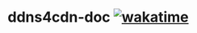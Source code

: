 # ddns4cdn-doc [![wakatime](https://wakatime.com/badge/github/jat001/ddns4cdn-docs.svg)](https://wakatime.com/@Jat/projects/zfqhihlksi)
